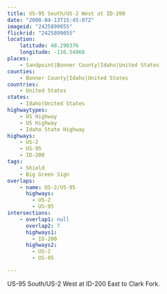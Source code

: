 ```yaml
---
title: US-95 South/US-2 West at ID-200
date: "2008-04-13T15:45:07Z"
imageid: "2425899055"
flickrid: "2425899055"
location:
    latitude: 48.290376
    longitude: -116.54868
places:
    - Sandpoint|Bonner County|Idaho|United States
counties:
    - Bonner County|Idaho|United States
countries:
    - United States
states:
    - Idaho|United States
highwaytypes:
    - US Highway
    - US Highway
    - Idaho State Highway
highways:
    - US-2
    - US-95
    - ID-200
tags:
    - Shield
    - Big Green Sign
overlaps:
    - name: US-2/US-95
      highways:
        - US-2
        - US-95
intersections:
    - overlap1: null
      overlap2: 7
      highways1:
        - ID-200
      highways2:
        - US-2
        - US-95

---
```

US-95 South/US-2 West at ID-200 East to Clark Fork.